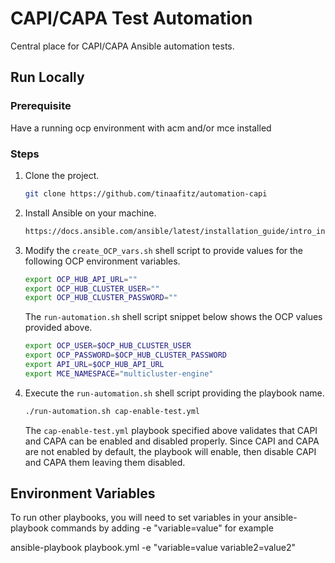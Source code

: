 
# CAPI/CAPA Test Automation

Central place for CAPI/CAPA Ansible automation tests.

## Run Locally

### Prerequisite
Have a running ocp environment with acm and/or mce installed

### Steps

1. Clone the project.

   ```bash
   git clone https://github.com/tinaafitz/automation-capi
   ```

2. Install Ansible on your machine. 

   ```bash
   https://docs.ansible.com/ansible/latest/installation_guide/intro_installation.html#pipx-install
   ```

3. Modify the ```create_OCP_vars.sh``` shell script to provide values for the following OCP environment variables. 

   ```bash
   export OCP_HUB_API_URL=""
   export OCP_HUB_CLUSTER_USER=""
   export OCP_HUB_CLUSTER_PASSWORD=""
   ```

   The ```run-automation.sh``` shell script snippet below shows the OCP values provided above.  

   ```bash
   export OCP_USER=$OCP_HUB_CLUSTER_USER
   export OCP_PASSWORD=$OCP_HUB_CLUSTER_PASSWORD
   export API_URL=$OCP_HUB_API_URL
   export MCE_NAMESPACE="multicluster-engine"
   ```

4. Execute the ```run-automation.sh``` shell script providing the playbook name.

   ```bash
   ./run-automation.sh cap-enable-test.yml  
   ```
   The ```cap-enable-test.yml``` playbook specified above validates that CAPI and CAPA can be enabled and disabled properly. 
   Since CAPI and CAPA are not enabled by default, the playbook will enable, then disable CAPI and CAPA them leaving them disabled.

## Environment Variables

To run other playbooks, you will need to set variables in your ansible-playbook commands by adding -e "variable=value" for example

ansible-playbook playbook.yml -e "variable=value variable2=value2"


